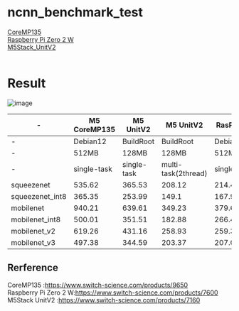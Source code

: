 # ncnn_benchmark_test

[CoreMP135](M5Stack_CoreMP135.md)<br>
[Raspberry Pi Zero 2 W](RaspberryPiZero2W.md)<br>
[M5Stack_UnitV2](M5Stack_UnitV2.md)<br>
<br>


# Result
![image](https://github.com/nnn112358/ncnn_benchmark_test/assets/27625496/d050ec11-8b81-4ac3-bcca-dccf0a0a4731)

|-|M5 CoreMP135|M5 UnitV2|M5 UnitV2|RasPi Zero 2 W|RasPi Zero 2 W|RasPi Zero 2 W|RasPi Zero 2 W|LicheeNano_RV|LuckfoxPicoMax|
|--|--|--|--|--|--|--|--|--|--|
|-|Debian12|BuildRoot|BuildRoot|Debian12(32Bit)|Debian12(32Bit)|Debian12(64Bit)|Debian12(64Bit)|BuildRoot|BuildRoot|
|-|512MB|128MB|128MB|512MB|512MB|512MB|512MB|256MB|256MB|
|-|single-task|single-task|multi-task(2thread)|single-task|multi-task(4thread)|single-task|multi-task(4thread)|single-task|single-task|
|squeezenet|535.62|365.53|208.12|214.49|105.87|164.25|95.22|260.87|459.8|
|squeezenet_int8|365.35|253.99|149.1|167.94|81.78|152.55|79.68|9665.3|309.92|
|mobilenet|940.21|639.61|349.23|379.64|155.31|273.27|127.4|399.75|797.37|
|mobilenet_int8|500.01|351.51|182.88|266.41|83.53|226.1|78.81|14798.42|414.35|
|mobilenet_v2|619.26|431.16|258.93|259.36|139.68|201.23|129.15|298.39|517.69|
|mobilenet_v3|497.38|344.59|203.37|207.05|106.74|163.21|98.33|244.3|422.37|



## Rerference

CoreMP135 :https://www.switch-science.com/products/9650  
Raspberry Pi Zero 2 W:https://www.switch-science.com/products/7600  
M5Stack UnitV2 :https://www.switch-science.com/products/7160


